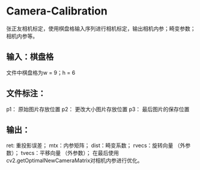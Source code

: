 # Camera-Calibration
  张正友相机标定，使用棋盘格输入序列进行相机标定，输出相机内参；畸变参数；相机内参等。
## 输入：棋盘格
  文件中棋盘格为w = 9；h = 6
## 文件标注：
  p1： 原始图片存放位置
  p2： 更改大小图片存放位置
  p3： 最后图片的保存位置
## 输出：
  ret: 重投影误差；
  mtx：内参矩阵；
  dist：畸变系数；
  rvecs：旋转向量 （外参数）；
  tvecs：平移向量 （外参数）；
  在最后使用cv2.getOptimalNewCameraMatrix对相机内参进行优化。
